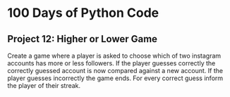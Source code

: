 # 100 Days of Python Code

## Project 12: Higher or Lower Game

Create a game where a player is asked to choose which of two instagram accounts has more or less followers.
If the player guesses correctly the correctly guessed account is now compared against a new account.
If the player guesses incorrectly the game ends.
For every correct guess inform the player of their streak.